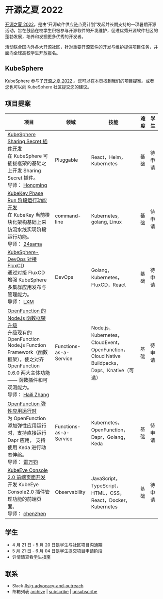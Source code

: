 # 开源之夏 2022

[开源之夏 2022](https://summer-ospp.ac.cn/)，是由“开源软件供应链点亮计划”发起并长期支持的一项暑期开源活动，旨在鼓励在校学生积极参与开源软件的开发维护，促进优秀开源软件社区的蓬勃发展，培养和发掘更多优秀的开发者。

活动联合国内外各大开源社区，针对重要开源软件的开发与维护提供项目任务，并面向全球高校学生开放报名。

## KubeSphere

KubeSphere 参与了[开源之夏 2022](https://summer-ospp.ac.cn/#/org/orgdetail/669ff0b7-2366-4bf3-8ffb-10f79089a45a/) 。您可以在本页找到我们的项目提案。或者您也可以向 KubeSphere 社区提交您的建议。

## 项目提案

| 项目                                                                                                                                                                           | 领域           | 技能                        | 难 度 | 学生 |
|------------------------------------------------------------------------------------------------------------------------------------------------------------------------------|--------------|---------------------------|----| --- |
| [KubeSphere Sharing Secret 插件开发](kubesphere-sharing-secret-plugin_zh-CN.md) <br/>在 KubeSphere 可插拔框架的基础之上开发 Sharing Secret 插件。<br/>导师： [Hongming](https://github.com/wansir/) | Pluggable    | React，Helm，Kubernetes     | 基础 |待申请  |
 | [KubeKey Phase Run 阶段运行功能开发](kubekey-phase-run_zh-CN.md) <br/>在 KubeKey 当前模块化架构基础上采访流水线实现阶段运行功能。<br/>导师： [24sama](https://github.com/24sama/)  | command-line | Kubernetes, golang, Linux | 基础 |待申请  |
| [KubeSphere-DevOps 对接 FluxCD](ks-devops-fluxcd-integrations_zh-CN.md) <br/>通过对接 FluxCD 增强 KubeSphere 多集群应用发布与管理能力。<br/>导师： [LXM](https://github.com/lxm) | DevOps   | Golang，Kubernetes，FluxCD，React     | 基础 |待申请  |
| [OpenFunction 的 Node.js 函数框架升级](openfunction-nodejs-function-framework-upgrade_zh-CN.md) <br/>升级现有的 OpenFunction Node.js Function Framework（函数框架），使之对齐 OpenFunction 0.6.0 两大主体功能 —— 函数插件和可观测能力。<br/>导师： [Haili Zhang](https://github.com/webup) | Functions-as-a-Service   | Node.js，Kubernetes，CloudEvent，OpenFunction，Cloud Native Buildpacks，Dapr、Knative（可选）    | 基础 |待申请  |
| [OpenFunction 弹性应用运行时](openfunction-dapr-elastic-app-runtime_zh-CN.md) <br/>为 OpenFunction 添加弹性应用运行时，支持直接运行 Dapr 应用， 支持使用 Keda 进行动态伸缩。<br/>导师： [雷万钧](https://github.com/wanjunlei) | Functions-as-a-Service   | Kubernetes，OpenFunction，Dapr，Golang，Keda | 基础 |待申请  |
| [KubeEye Console 2.0 前端页面开发](kubeeye-console-v2.0_zh-CN.md) <br/>开发 KubeEye Console2.0 插件管理功能的前端页面。<br/>导师： [chenzhen](https://github.com/chenz24) |  Observability  | JavaScript，TypeScript，HTML，CSS，React，Docker，Kubernetes| 基础 |待申请  |

## 学生

* 4 月 21 日 - 5 月 20 日是学生与社区项目沟通期
* 5 月 21 日 - 6 月 04 日是学生提交项目申请阶段
* 详情请查看[学生指南](https://summer-ospp.ac.cn/help/student/)

## 联系

- Slack [#sig-advocacy-and-outreach](https://kubesphere.slack.com/messages/sig-advocacy-and-outreach)
- 邮箱列表 [archive](https://groups.google.com/group/kubesphere-sig-advocacy-and-outreach/topics) | [subscribe](mailto:kubesphere-sig-advocacy-and-outreach+subscribe@googlegroups.com) | [unsubscribe](mailto:kubesphere-sig-advocacy-and-outreach+unsubscribe@googlegroups.com)

